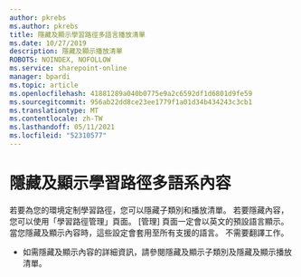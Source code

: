 ```yaml
---
author: pkrebs
ms.author: pkrebs
title: 隱藏及顯示學習路徑多語言播放清單
ms.date: 10/27/2019
description: 隱藏及顯示播放清單
ROBOTS: NOINDEX, NOFOLLOW
ms.service: sharepoint-online
manager: bpardi
ms.topic: article
ms.openlocfilehash: 41881289a040b0775e9a2c6592df1d6801d9fe59
ms.sourcegitcommit: 956ab22dd8ce23ee1779f1a01d34b434243c3cb1
ms.translationtype: MT
ms.contentlocale: zh-TW
ms.lasthandoff: 05/11/2021
ms.locfileid: "52310577"
---
```

# <a name="hide-and-show-learning-pathways-multilingual-content"></a>隱藏及顯示學習路徑多語系內容 

若要為您的環境定制學習路徑，您可以隱藏子類別和播放清單。 若要隱藏內容，您可以使用「學習路徑管理」頁面。 [管理] 頁面一定會以英文的預設語言顯示。 當您隱藏及顯示內容時，這些設定會套用至所有支援的語言。 不需要翻譯工作。 

- 如需隱藏及顯示內容的詳細資訊，請參閱隱藏及顯示子類別及隱藏及顯示播放清單。 




